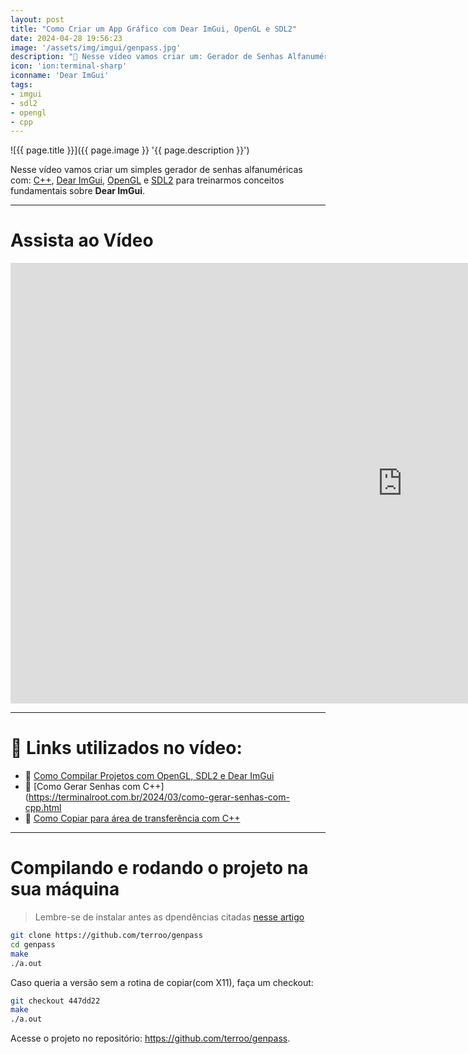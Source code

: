 ```yaml
---
layout: post
title: "Como Criar um App Gráfico com Dear ImGui, OpenGL e SDL2"
date: 2024-04-28 19:56:23
image: '/assets/img/imgui/genpass.jpg'
description: "🎥 Nesse vídeo vamos criar um: Gerador de Senhas Alfanuméricas"
icon: 'ion:terminal-sharp'
iconname: 'Dear ImGui'
tags:
- imgui
- sdl2
- opengl
- cpp
---
```


![{{ page.title }}]({{ page.image }} '{{ page.description }}')

Nesse vídeo vamos criar um simples gerador de senhas alfanuméricas com: [C++](https://terminalroot.com.br/tags#cpp), [Dear ImGui](https://terminalroot.com.br/tags#imgui), [OpenGL](https://terminalroot.com.br/tags#opengl) e [SDL2](https://terminalroot.com.br/tags#sdl2) para treinarmos conceitos fundamentais sobre **Dear ImGui**.

---

# Assista ao Vídeo

<iframe width="1253" height="705" src="https://www.youtube.com/embed/Wru7t8djnto" title="YouTube video player" frameborder="0" allow="accelerometer; autoplay; clipboard-write; encrypted-media; gyroscope; picture-in-picture" allowfullscreen></iframe>

---

# 👀 Links utilizados no vídeo:
+ 🔗 [Como Compilar Projetos com OpenGL, SDL2 e Dear ImGui](https://terminalroot.com.br/2024/03/como-compilar-projetos-com-opengl-sdl2-e-dear-imgui.html)
+ 🔗 [Como Gerar Senhas com C++](https://terminalroot.com.br/2024/03/como-gerar-senhas-com-cpp.html
+ 🔗 [Como Copiar para área de transferência com C++](https://terminalroot.com.br/2023/12/como-copiar-para-area-de-transferencia-com-cpp.html)

---

# Compilando e rodando o projeto na sua máquina
> Lembre-se de instalar antes as dpendências citadas [nesse artigo](https://terminalroot.com.br/2024/03/como-compilar-projetos-com-opengl-sdl2-e-dear-imgui.html)

```bash
git clone https://github.com/terroo/genpass
cd genpass
make
./a.out
```

Caso queria a versão sem a rotina de copiar(com X11), faça um checkout:
```bash
git checkout 447dd22
make
./a.out
```

Acesse o projeto no repositório: <https://github.com/terroo/genpass>.


